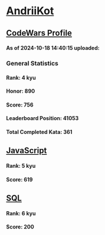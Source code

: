 # [AndriiKot](https://www.codewars.com/users/AndriiKot)
## [CodeWars Profile](https://www.codewars.com/users/AndriiKot)
#### As of 2024-10-18 14:40:15 uploaded:
### General Statistics
#### Rank: 4 kyu
#### Honor: 890
#### Score: 756
#### Leaderboard Position: 41053
#### Total Completed Kata: 361

## [JavaScript](https://github.com/AndriiKot/JavaScript__CodeWars)
#### Rank: 5 kyu
#### Score: 619

## [SQL](https://github.com/AndriiKot/SQL__CodeWars)
#### Rank: 6 kyu
#### Score: 200
